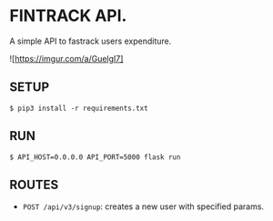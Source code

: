 # FINTRACK API.  
A simple API to fastrack users expenditure.  


![https://imgur.com/a/GuelgI7]  



## SETUP  

```
$ pip3 install -r requirements.txt  
```

## RUN  

```
$ API_HOST=0.0.0.0 API_PORT=5000 flask run  
```

## ROUTES  

- `POST /api/v3/signup`: creates a new user with specified params.  
